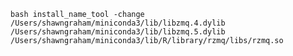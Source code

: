 
`bash
install_name_tool -change /Users/shawngraham/miniconda3/lib/libzmq.4.dylib /Users/shawngraham/miniconda3/lib/libzmq.5.dylib /Users/shawngraham/miniconda3/lib/R/library/rzmq/libs/rzmq.so
`